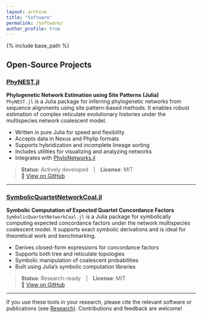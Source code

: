 ```yaml
---
layout: archive
title: "Software"
permalink: /software/
author_profile: true
---
```


{% include base_path %}

## Open-Source Projects

### [PhyNEST.jl](https://github.com/sungsik-kong/PhyNEST.jl)
**Phylogenetic Network Estimation using Site Patterns (Julia)**  
`PhyNEST.jl` is a Julia package for inferring phylogenetic networks from sequence alignments using site pattern-based methods. It enables robust estimation of complex reticulate evolutionary histories under the multispecies network coalescent model.

- Written in pure Julia for speed and flexibility
- Accepts data in Nexus and Phylip formats
- Supports hybridization and incomplete lineage sorting
- Includes utilities for visualizing and analyzing networks
- Integrates with [PhyloNetworks.jl](https://github.com/crsl4/PhyloNetworks.jl)

> **Status**: Actively developed | **License**: MIT  
> 🔗 [View on GitHub](https://github.com/sungsik-kong/PhyNEST.jl)

---

### [SymbolicQuartetNetworkCoal.jl](https://github.com/sungsik-kong/SymbolicQuartetNetworkCoal.jl)
**Symbolic Computation of Expected Quartet Concordance Factors**  
`SymbolicQuartetNetworkCoal.jl` is a Julia package for symbolically computing expected concordance factors under the network multispecies coalescent model. It supports exact symbolic derivations and is ideal for theoretical work and benchmarking.

- Derives closed-form expressions for concordance factors
- Supports both tree and reticulate topologies
- Symbolic manipulation of coalescent probabilities
- Built using Julia’s symbolic computation libraries

> **Status**: Research-ready | **License**: MIT  
> 🔗 [View on GitHub](https://github.com/sungsik-kong/SymbolicQuartetNetworkCoal.jl)

---

If you use these tools in your research, please cite the relevant software or publications (see [Research](/research/)). Contributions and feedback are welcome!
